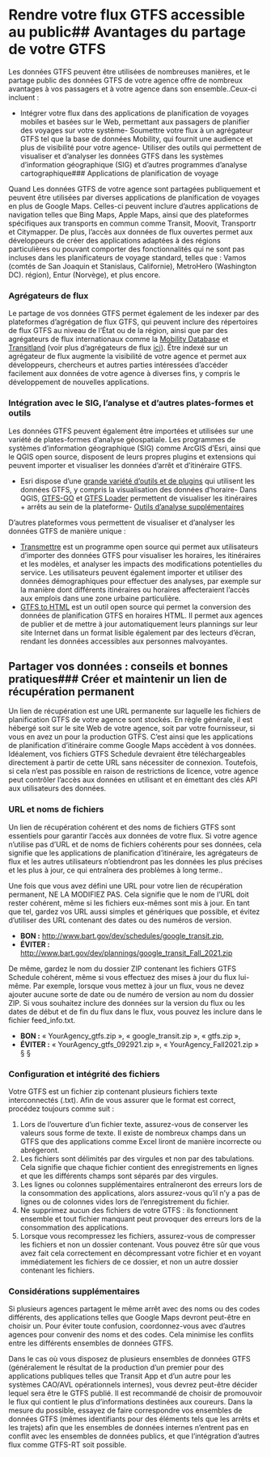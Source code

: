 # Rendre votre flux GTFS accessible au public## Avantages du partage de votre GTFS 
 
 Les données GTFS peuvent être utilisées de nombreuses manières, et le partage public des données GTFS de votre agence offre de nombreux avantages à vos passagers et à votre agence dans son ensemble..Ceux-ci incluent : 
 
 - Intégrer votre flux dans des applications de planification de voyages mobiles et basées sur le Web, permettant aux passagers de planifier des voyages sur votre système- Soumettre votre flux à un agrégateur GTFS tel que la base de données Mobility, qui fournit une audience et plus de visibilité pour votre agence- Utiliser des outils qui permettent de visualiser et d’analyser les données GTFS dans les systèmes d’information géographique (SIG) et d’autres programmes d’analyse cartographique### Applications de planification de voyage 
 
 Quand Les données GTFS de votre agence sont partagées publiquement et peuvent être utilisées par diverses applications de planification de voyages en plus de Google Maps. Celles-ci peuvent inclure d’autres applications de navigation telles que Bing Maps, Apple Maps, ainsi que des plateformes spécifiques aux transports en commun comme Transit, Moovit, Transportr et Citymapper. De plus, l’accès aux données de flux ouvertes permet aux développeurs de créer des applications adaptées à des régions particulières ou pouvant comporter des fonctionnalités qui ne sont pas incluses dans les planificateurs de voyage standard, telles que : Vamos (comtés de San Joaquin et Stanislaus, Californie), MetroHero (Washington DC). région), Entur (Norvège), et plus encore. 
 
### Agrégateurs de flux 
 
 Le partage de vos données GTFS permet également de les indexer par des plateformes d’agrégation de flux GTFS, qui peuvent inclure des répertoires de flux GTFS au niveau de l’État ou de la région, ainsi que par des agrégateurs de flux internationaux comme la [Mobility Database](https://database.mobilitydata.org/) et [Transitland](https://www.transit.land/) (voir plus d’agrégateurs de flux [ici](../../resources/données)). Être indexé sur un agrégateur de flux augmente la visibilité de votre agence et permet aux développeurs, chercheurs et autres parties intéressées d’accéder facilement aux données de votre agence à diverses fins, y compris le développement de nouvelles applications. 
 
### Intégration avec le SIG, l’analyse et d’autres plates-formes et outils 
 
 Les données GTFS peuvent également être importées et utilisées sur une variété de plates-formes d’analyse géospatiale. Les programmes de systèmes d’information géographique (SIG) comme ArcGIS d’Esri, ainsi que le QGIS open source, disposent de leurs propres plugins et extensions qui peuvent importer et visualiser les données d’arrêt et d’itinéraire GTFS. 
 
 - Esri dispose d’une [grande variété d’outils et de plugins](https://github.com/Esri/public-transit-tools) qui utilisent les données GTFS, y compris la visualisation des données d’horaire- Dans QGIS, [GTFS-GO](https://plugins.qgis.org/plugins/GTFS-GO-master/) et [GTFS Loader](https://plugins.qgis.org/plugins/GTFS_Loader/) permettent de visualiser les itinéraires + arrêts au sein de la plateforme- [Outils d’analyse supplémentaires](../../resources/agency-tools) 
 
 D’autres plateformes vous permettent de visualiser et d’analyser les données GTFS de manière unique : 
 
 - [Transmettre](https://conveyal.com/) est un programme open source qui permet aux utilisateurs d’importer des données GTFS pour visualiser les horaires, les itinéraires et les modèles, et analyser les impacts des modifications potentielles du service. Les utilisateurs peuvent également importer et utiliser des données démographiques pour effectuer des analyses, par exemple sur la manière dont différents itinéraires ou horaires affecteraient l’accès aux emplois dans une zone urbaine particulière. 
 - [GTFS to HTML](https://gtfstohtml.com/) est un outil open source qui permet la conversion des données de planification GTFS en horaires HTML. Il permet aux agences de publier et de mettre à jour automatiquement leurs plannings sur leur site Internet dans un format lisible également par des lecteurs d’écran, rendant les données accessibles aux personnes malvoyantes. 
 
## Partager vos données : conseils et bonnes pratiques### Créer et maintenir un lien de récupération permanent 
 
 Un lien de récupération est une URL permanente sur laquelle les fichiers de planification GTFS de votre agence sont stockés. En règle générale, il est hébergé soit sur le site Web de votre agence, soit par votre fournisseur, si vous en avez un pour la production GTFS. C’est ainsi que les applications de planification d’itinéraire comme Google Maps accèdent à vos données. Idéalement, vos fichiers GTFS Schedule devraient être téléchargeables directement à partir de cette URL sans nécessiter de connexion. Toutefois, si cela n’est pas possible en raison de restrictions de licence, votre agence peut contrôler l’accès aux données en utilisant et en émettant des clés API aux utilisateurs des données. 
 
### URL et noms de fichiers 
 
 Un lien de récupération cohérent et des noms de fichiers GTFS sont essentiels pour garantir l’accès aux données de votre flux. Si votre agence n’utilise pas d’URL et de noms de fichiers cohérents pour ses données, cela signifie que les applications de planification d’itinéraire, les agrégateurs de flux et les autres utilisateurs n’obtiendront pas les données les plus précises et les plus à jour, ce qui entraînera des problèmes à long terme..
 
 Une fois que vous avez défini une URL pour votre lien de récupération permanent, NE LA MODIFIEZ PAS. Cela signifie que le nom de l’URL doit rester cohérent, même si les fichiers eux-mêmes sont mis à jour. En tant que tel, gardez vos URL aussi simples et génériques que possible, et évitez d’utiliser des URL contenant des dates ou des numéros de version. 
 
 - **BON :** http://www.bart.gov/dev/schedules/google_transit.zip, 
 - **ÉVITER :** http://www.bart.gov/dev/plannings/google_transit_Fall_2021.zip 
 
 De même, gardez le nom du dossier ZIP contenant les fichiers GTFS Schedule cohérent, même si vous effectuez des mises à jour du flux lui-même. Par exemple, lorsque vous mettez à jour un flux, vous ne devez ajouter aucune sorte de date ou de numéro de version au nom du dossier ZIP. Si vous souhaitez inclure des données sur la version du flux ou les dates de début et de fin du flux dans le flux, vous pouvez les inclure dans le fichier feed_info.txt. 
 
 - **BON :** « YourAgency_gtfs.zip », « google_transit.zip », « gtfs.zip », 
 - **ÉVITER :** « YourAgency_gtfs_092921.zip », « YourAgency_Fall2021.zip » § § 
 
### Configuration et intégrité des fichiers 
 
 Votre GTFS est un fichier zip contenant plusieurs fichiers texte interconnectés (.txt). Afin de vous assurer que le format est correct, procédez toujours comme suit : 
 
 1. Lors de l’ouverture d’un fichier texte, assurez-vous de conserver les valeurs sous forme de texte. Il existe de nombreux champs dans un GTFS que des applications comme Excel liront de manière incorrecte ou abrégeront. 
 2. Les fichiers sont délimités par des virgules et non par des tabulations. Cela signifie que chaque fichier contient des enregistrements en lignes et que les différents champs sont séparés par des virgules. 
 3. Les lignes ou colonnes supplémentaires entraîneront des erreurs lors de la consommation des applications, alors assurez-vous qu’il n’y a pas de lignes ou de colonnes vides lors de l’enregistrement du fichier. 
 4. Ne supprimez aucun des fichiers de votre GTFS : ils fonctionnent ensemble et tout fichier manquant peut provoquer des erreurs lors de la consommation des applications. 
 5. Lorsque vous recompressez les fichiers, assurez-vous de compresser les fichiers et non un dossier contenant. Vous pouvez être sûr que vous avez fait cela correctement en décompressant votre fichier et en voyant immédiatement les fichiers de ce dossier, et non un autre dossier contenant les fichiers. 
 
 
### Considérations supplémentaires 
 
 Si plusieurs agences partagent le même arrêt avec des noms ou des codes différents, des applications telles que Google Maps devront peut-être en choisir un. Pour éviter toute confusion, coordonnez-vous avec d’autres agences pour convenir des noms et des codes. Cela minimise les conflits entre les différents ensembles de données GTFS. 
 
 Dans le cas où vous disposez de plusieurs ensembles de données GTFS (généralement le résultat de la production d’un premier pour des applications publiques telles que Transit App et d’un autre pour les systèmes CAO/AVL opérationnels internes), vous devrez peut-être décider lequel sera être le GTFS publié. Il est recommandé de choisir de promouvoir le flux qui contient le plus d’informations destinées aux coureurs. Dans la mesure du possible, essayez de faire correspondre vos ensembles de données GTFS (mêmes identifiants pour des éléments tels que les arrêts et les trajets) afin que les ensembles de données internes n’entrent pas en conflit avec les ensembles de données publics, et que l’intégration d’autres flux comme GTFS-RT soit possible. 
